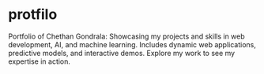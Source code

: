 # protfilo
Portfolio of Chethan Gondrala: Showcasing my projects and skills in web development, AI, and machine learning. Includes dynamic web applications, predictive models, and interactive demos. Explore my work to see my expertise in action.
